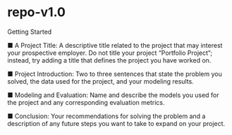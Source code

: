 # repo-v1.0
Getting Started

■ A Project Title: A descriptive title related to the project that may
interest your prospective employer. Do not title your project
“Portfolio Project”; instead, try adding a title that defines the
project you have worked on.

■  Project Introduction: Two to three sentences that state
the problem you solved, the data used for the project, and your
modeling results.

■ Modeling and Evaluation: Name and describe the models you
used for the project and any corresponding evaluation metrics.

■ Conclusion: Your recommendations for solving the problem and a
description of any future steps you want to take to expand on your
project.
